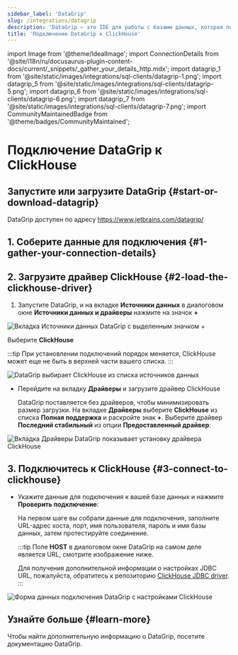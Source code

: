 ```yaml
---
sidebar_label: 'DataGrip'
slug: /integrations/datagrip
description: 'DataGrip — это IDE для работы с базами данных, которая поддерживает ClickHouse из коробки.'
title: 'Подключение DataGrip к ClickHouse'
---
```


import Image from '@theme/IdealImage';
import ConnectionDetails from '@site/i18n/ru/docusaurus-plugin-content-docs/current/_snippets/_gather_your_details_http.mdx';
import datagrip_1 from '@site/static/images/integrations/sql-clients/datagrip-1.png';
import datagrip_5 from '@site/static/images/integrations/sql-clients/datagrip-5.png';
import datagrip_6 from '@site/static/images/integrations/sql-clients/datagrip-6.png';
import datagrip_7 from '@site/static/images/integrations/sql-clients/datagrip-7.png';
import CommunityMaintainedBadge from '@theme/badges/CommunityMaintained';


# Подключение DataGrip к ClickHouse

<CommunityMaintainedBadge/>

## Запустите или загрузите DataGrip {#start-or-download-datagrip}

DataGrip доступен по адресу https://www.jetbrains.com/datagrip/

## 1. Соберите данные для подключения {#1-gather-your-connection-details}
<ConnectionDetails />

## 2. Загрузите драйвер ClickHouse {#2-load-the-clickhouse-driver}

1. Запустите DataGrip, и на вкладке **Источники данных** в диалоговом окне **Источники данных и драйверы** нажмите на значок **+**

<Image img={datagrip_5} size="lg" border alt="Вкладка Источники данных DataGrip с выделенным значком +" />

  Выберите **ClickHouse**

  :::tip
  При установлении подключений порядок меняется, ClickHouse может еще не быть в верхней части вашего списка.
  :::

<Image img={datagrip_6} size="sm" border alt="DataGrip выбирает ClickHouse из списка источников данных" />

- Перейдите на вкладку **Драйверы** и загрузите драйвер ClickHouse

  DataGrip поставляется без драйверов, чтобы минимизировать размер загрузки. На вкладке **Драйверы**
  выберите **ClickHouse** из списка **Полная поддержка** и раскройте знак **+**. Выберите драйвер **Последний стабильный** из опции **Предоставленный драйвер**:

<Image img={datagrip_1} size="lg" border alt="Вкладка Драйверы DataGrip показывает установку драйвера ClickHouse" />

## 3. Подключитесь к ClickHouse {#3-connect-to-clickhouse}

- Укажите данные для подключения к вашей базе данных и нажмите **Проверить подключение**:

  На первом шаге вы собрали данные для подключения, заполните URL-адрес хоста, порт, имя пользователя, пароль и имя базы данных, затем протестируйте соединение.

  :::tip
  Поле **HOST** в диалоговом окне DataGrip на самом деле является URL, смотрите изображение ниже.

  Для получения дополнительной информации о настройках JDBC URL, пожалуйста, обратитесь к репозиторию [ClickHouse JDBC driver](https://github.com/ClickHouse/clickhouse-java).
  :::

<Image img={datagrip_7} size="md" border alt="Форма данных подключения DataGrip с настройками ClickHouse" />

## Узнайте больше {#learn-more}

Чтобы найти дополнительную информацию о DataGrip, посетите документацию DataGrip.
